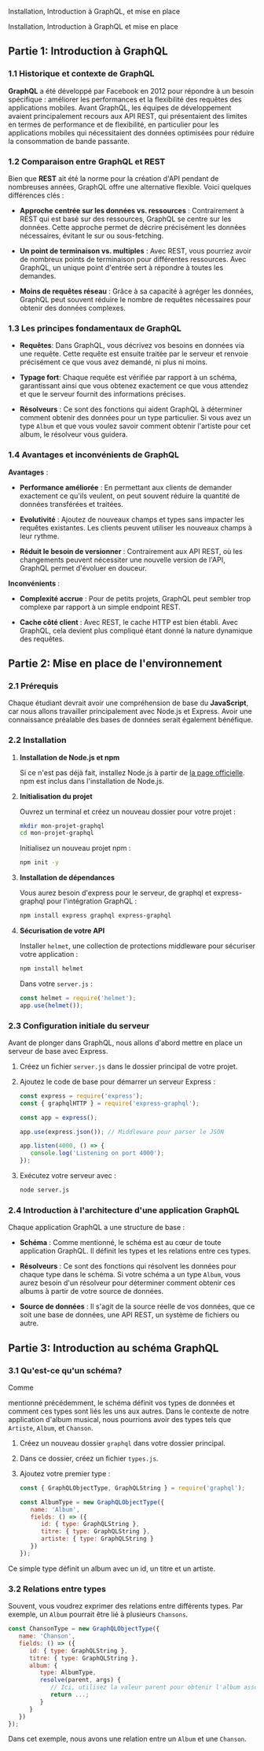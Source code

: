 
Installation, Introduction à GraphQL, et mise en place

Installation, Introduction à GraphQL et mise en place

## Partie 1: Introduction à GraphQL

### 1.1 Historique et contexte de GraphQL

**GraphQL** a été développé par Facebook en 2012 pour répondre à un besoin spécifique : améliorer les performances et la flexibilité des requêtes des applications mobiles. Avant GraphQL, les équipes de développement avaient principalement recours aux API REST, qui présentaient des limites en termes de performance et de flexibilité, en particulier pour les applications mobiles qui nécessitaient des données optimisées pour réduire la consommation de bande passante.

### 1.2 Comparaison entre GraphQL et REST

Bien que **REST** ait été la norme pour la création d'API pendant de nombreuses années, GraphQL offre une alternative flexible. Voici quelques différences clés :

- **Approche centrée sur les données vs. ressources** : Contrairement à REST qui est basé sur des ressources, GraphQL se centre sur les données. Cette approche permet de décrire précisément les données nécessaires, évitant le sur ou sous-fetching.
  
- **Un point de terminaison vs. multiples** : Avec REST, vous pourriez avoir de nombreux points de terminaison pour différentes ressources. Avec GraphQL, un unique point d'entrée sert à répondre à toutes les demandes.
  
- **Moins de requêtes réseau** : Grâce à sa capacité à agréger les données, GraphQL peut souvent réduire le nombre de requêtes nécessaires pour obtenir des données complexes.

### 1.3 Les principes fondamentaux de GraphQL

- **Requêtes**: Dans GraphQL, vous décrivez vos besoins en données via une requête. Cette requête est ensuite traitée par le serveur et renvoie précisément ce que vous avez demandé, ni plus ni moins.

- **Typage fort**: Chaque requête est vérifiée par rapport à un schéma, garantissant ainsi que vous obtenez exactement ce que vous attendez et que le serveur fournit des informations précises.

- **Résolveurs** : Ce sont des fonctions qui aident GraphQL à déterminer comment obtenir des données pour un type particulier. Si vous avez un type `Album` et que vous voulez savoir comment obtenir l'artiste pour cet album, le résolveur vous guidera.

### 1.4 Avantages et inconvénients de GraphQL

**Avantages** :
  
- **Performance améliorée** : En permettant aux clients de demander exactement ce qu'ils veulent, on peut souvent réduire la quantité de données transférées et traitées.
  
- **Evolutivité** : Ajoutez de nouveaux champs et types sans impacter les requêtes existantes. Les clients peuvent utiliser les nouveaux champs à leur rythme.

- **Réduit le besoin de versionner** : Contrairement aux API REST, où les changements peuvent nécessiter une nouvelle version de l'API, GraphQL permet d'évoluer en douceur.

**Inconvénients** :
  
- **Complexité accrue** : Pour de petits projets, GraphQL peut sembler trop complexe par rapport à un simple endpoint REST.
  
- **Cache côté client** : Avec REST, le cache HTTP est bien établi. Avec GraphQL, cela devient plus compliqué étant donné la nature dynamique des requêtes.

## Partie 2: Mise en place de l'environnement

### 2.1 Prérequis

Chaque étudiant devrait avoir une compréhension de base du **JavaScript**, car nous allons travailler principalement avec Node.js et Express. Avoir une connaissance préalable des bases de données serait également bénéfique.

### 2.2 Installation

1. **Installation de Node.js et npm**

   Si ce n'est pas déjà fait, installez Node.js à partir de [la page officielle](https://nodejs.org/). npm est inclus dans l'installation de Node.js.

2. **Initialisation du projet**

   Ouvrez un terminal et créez un nouveau dossier pour votre projet :

   ```bash
   mkdir mon-projet-graphql
   cd mon-projet-graphql
   ```

   Initialisez un nouveau projet npm :
   
   ```bash
   npm init -y
   ```

3. **Installation de dépendances**

   Vous aurez besoin d'express pour le serveur, de graphql et express-graphql pour l'intégration GraphQL :

   ```bash
   npm install express graphql express-graphql
   ```

4. **Sécurisation de votre API**

   Installer `helmet`, une collection de protections middleware pour sécuriser votre application :

   ```bash
   npm install helmet
   ```

   Dans votre `server.js` :

   ```javascript
   const helmet = require('helmet');
   app.use(helmet());
   ```

### 2.3 Configuration initiale du serveur

Avant de plonger dans GraphQL, nous allons d'abord mettre en place un serveur de base avec Express.

1. Créez un fichier `server.js` dans le dossier principal de votre projet.

2. Ajoutez le code de base pour démarrer un serveur Express :

   ```javascript
   const express = require('express');
   const { graphqlHTTP } = require('express-graphql');

   const app = express();

   app.use(express.json()); // Middleware pour parser le JSON

   app.listen(4000, () => {
      console.log('Listening on port 4000');
   });
   ```

3. Exécutez votre serveur avec :

   ```bash
   node server.js
   ```

### 2.4 Introduction à l'architecture d'une application GraphQL

Chaque application GraphQL a une structure de base :

- **Schéma** : Comme mentionné, le schéma est au cœur de toute application GraphQL. Il définit les types et les relations entre ces types.

- **Résolveurs** : Ce sont des fonctions qui résolvent les données pour chaque type dans le schéma. Si votre schéma a un type `Album`, vous aurez besoin d'un résolveur pour déterminer comment obtenir ces albums à partir de votre source de données.

- **Source de données** : Il s'agit de la source réelle de vos données, que ce soit une base de données, une API REST, un système de fichiers ou autre.

## Partie 3: Introduction au schéma GraphQL

### 3.1 Qu'est-ce qu'un schéma?

Comme

 mentionné précédemment, le schéma définit vos types de données et comment ces types sont liés les uns aux autres. Dans le contexte de notre application d'album musical, nous pourrions avoir des types tels que `Artiste`, `Album`, et `Chanson`.

1. Créez un nouveau dossier `graphql` dans votre dossier principal.

2. Dans ce dossier, créez un fichier `types.js`.

3. Ajoutez votre premier type :

   ```javascript
   const { GraphQLObjectType, GraphQLString } = require('graphql');

   const AlbumType = new GraphQLObjectType({
      name: 'Album',
      fields: () => ({
         id: { type: GraphQLString },
         titre: { type: GraphQLString },
         artiste: { type: GraphQLString }
      })
   });
   ```

Ce simple type définit un album avec un id, un titre et un artiste.

### 3.2 Relations entre types

Souvent, vous voudrez exprimer des relations entre différents types. Par exemple, un `Album` pourrait être lié à plusieurs `Chansons`.

```javascript
const ChansonType = new GraphQLObjectType({
   name: 'Chanson',
   fields: () => ({
      id: { type: GraphQLString },
      titre: { type: GraphQLString },
      album: {
         type: AlbumType,
         resolve(parent, args) {
            // Ici, utilisez la valeur parent pour obtenir l'album associé à cette chanson.
            return ...;
         }
      }
   })
});
```

Dans cet exemple, nous avons une relation entre un `Album` et une `Chanson`.